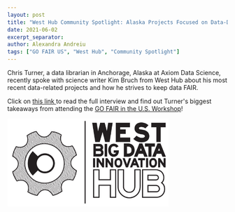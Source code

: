 ```yaml
---
layout: post
title: "West Hub Community Spotlight: Alaska Projects Focused on Data-Driven Environmental Systems"
date: 2021-06-02
excerpt_separator: 
author: Alexandra Andreiu
tags: ["GO FAIR US", "West Hub", "Community Spotlight"]
---
```


Chris Turner, a data librarian in Anchorage, Alaska at Axiom Data Science, recently spoke with science writer Kim Bruch from West Hub about his most recent data-related projects and how he strives to keep data FAIR. 

Click on <a href = "https://westbigdatahub.org/news/alaska_axiom/"> this link </a> to read the full interview and find out Turner's biggest takeaways from attending the <a href = "https://www.go-fair.org/events/workshop-advancing-fair-and-go-fair-in-the-us/">GO FAIR in the U.S. Workshop</a>!

<img src="/assets/img/west-big-data-hub-logo.jpeg" height="200" /><br>
